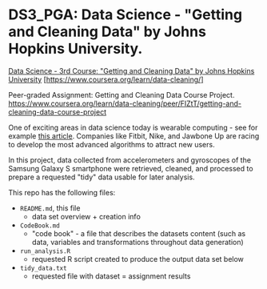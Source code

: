 # DS3_PGA: Data Science - "Getting and Cleaning Data" by Johns Hopkins University. 

<!--- https://atom.io/packages/markdown-preview ---> 
<!--- Atom editor: Show the rendered HTML markdown to the right of the current editor using ctrl-shift-m ---> 


[Data Science - 3rd Course: "Getting and Cleaning Data" by Johns Hopkins University](https://www.coursera.org/learn/data-cleaning/ "Getting and Cleaning Data") [https://www.coursera.org/learn/data-cleaning/]

Peer-graded Assignment: Getting and Cleaning Data Course Project.
https://www.coursera.org/learn/data-cleaning/peer/FIZtT/getting-and-cleaning-data-course-project

One of exciting areas in data science today is wearable computing - see for example [this article](https://www.itnews.com/article/2115126/big-data--activity-tracking--and-the-battle-for-the-world-s-top-sports-brand.html). 
Companies like Fitbit, Nike, and Jawbone Up are racing to develop the most advanced algorithms to attract new users.

In this project, data collected from accelerometers and gyroscopes of the Samsung Galaxy S smartphone were retrieved, cleaned, 
and processed to prepare a requested "tidy" data usable for later analysis.

This repo has the following files:

- `README.md`, this file
	- data set overview + creation info
- `CodeBook.md`
	- "code book" - a file that describes the datasets content (such as data, variables and transformations throughout data generation)
- `run_analysis.R`
	- requested R script created to produce the output data set below 
- `tidy_data.txt`
	- requested file with dataset = assignment results




